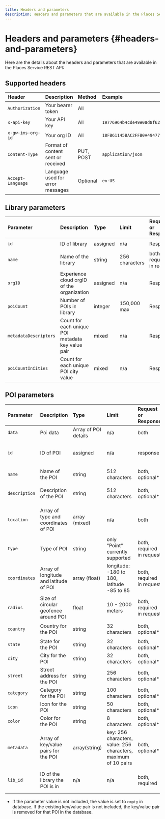 ```yaml
---
title: Headers and parameters
description: Headers and parameters that are available in the Places Service REST APIs.
---
```


# Headers and parameters {#headers-and-parameters}

Here are the details about the headers and parameters that are available in the Places Service REST API:

## Supported headers

| Header | Description | Method | Example |
| :--- | :--- | :--- | :--- |
| `Authorization` | Your bearer token | All |  |
| `x-api-key` | Your API key | All | `19776964b4cde49e08d8f62e5824f777b` |
| `x-gw-ims-org-id` | Your org ID | All | `18FB61145BAC2FFB0A494777@AdobeOrg` |
| `Content-Type` | Format of content sent or received | PUT, POST | `application/json` |
| `Accept-Language` | Language used for error messages | Optional | `en-US` |

## Library parameters

| Parameter | Description | Type | Limit | Request or Response | Example |
| :--- | :--- | :--- | :--- | :--- | :--- |
| `id` | ID of library | assigned | n/a | Response | `"id": "b2488788-2d2a-462b-b1a2-305272777dda"` |
| `name` | Name of the library | string | 256 characters | both, required in request | `"name": "Amazing Places"` |
| `orgID` | Experience cloud orgID of the organization | assigned | n/a | Response | `"orgID": "777F20F55BACA09E0A495D8F@AdobeOrg"` |
| `poiCount` | Number of POIs in library | integer | 150,000 max | Response | `"poiCount": 25149` |
| `metadataDescriptors` | Count for each unique POI metadata key value pair | mixed | n/a | Response |  |
| `poiCountInCities` | Count for each unique POI city value | mixed | n/a | Response |  |

## POI parameters

| Parameter | Description | Type | Limit | Request or Response | Example |
| :--- | :--- | :--- | :--- | :--- | :--- |
| `data` | Poi data | Array of POI details | n/a | both |  |
| `id` | ID of POI | assigned | n/a | response | `"id": "1455462b-7f9c-4220-9f42-5bbce777a0d1"` |
| `name` | Name of the POI | string | 512 characters | both, optional\* | `"name": "My Favorite Place"` |
| `description` | Description of the POI | string | 512 characters | both, optional\* | `"description": "This is a very good place."` |
| `location` | Array of type and coordinates of POI | array (mixed) | n/a | both | `"location": {"type": "Point", "coordinates": [-122.201007, 37.604713]` |
| `type` | Type of POI | string | only "Point" currently supported | both, required in request | `"type": "Point"` |
| `coordinates` | Array of longitude and latitude of POI | array (float) | longitude: -180 to 180, latitude -85 to 85 | both, required in request | `"coordinates": [-122.201007, 37.604713]` |
| `radius` | Size of circular geofence around POI | float | 10 - 2000 meters | both, required in request | `"radius": 100` |
| `country` | Country for the POI | string | 32 characters | both, optional* | `"country": "United States"` |
| `state` | State for the POI | string | 32 characters | both, optional* | `"state": "California"` |
| `city` | City for the POI | string | 32 characters | both, optional* | `"city": "San Jose"` |
| `street` | Street address for the POI | string | 256 characters | both, optional* | `"street": "122 Woz Way"` |
| `category` | Category for the POI | string | 100 characters | both, optional* | `"category": "cafe"` |
| `icon` | Icon for the POI | string | 50 characters | both, optional* | `"icon": "star"` |
| `color` | Color for the POI | string | 8 characters | both, optional* | `"color": "blue"` |
| `metadata` | Array of key/value pairs for the POI | array(string) | key: 256 characters, value: 256 characters, maximum of 10 pairs | both, optional* | `"metadata": {"region": "Equator"}` |
| `lib_id` | ID of the library the POI is in | n/a | n/a | both, required | `"lib_id": "ac7a0b25-c6c2-43ba-bbc6-2b1777b80fe9"` |

* If the parameter value is not included, the value is set to `empty` in database. If the existing key/value pair is not included, the key/value pair is removed for that POI in the database.

